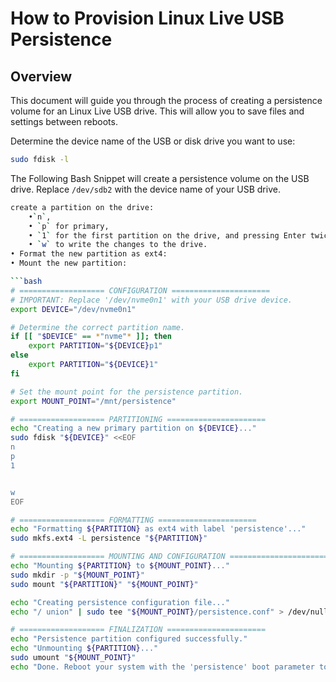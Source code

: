 # How to Provision Linux Live USB Persistence
## Overview
This document will guide you through the process of creating a persistence volume for an Linux Live USB drive. This will allow you to save files and settings between reboots.

Determine the device name of the USB or disk drive you want to use:
```bash
sudo fdisk -l
```
The Following Bash Snippet will create a persistence volume on the USB drive. Replace `/dev/sdb2` with the device name of your USB drive. 

```bash
create a partition on the drive:
    •`n`, 
    • `p` for primary,
    • `1` for the first partition on the drive, and pressing Enter twice to accept the default values. Then type 
    • `w` to write the changes to the drive.
• Format the new partition as ext4:  
• Mount the new partition:

```bash
# =================== CONFIGURATION ======================
# IMPORTANT: Replace '/dev/nvme0n1' with your USB drive device.
export DEVICE="/dev/nvme0n1"

# Determine the correct partition name.
if [[ "$DEVICE" == *"nvme"* ]]; then 
    export PARTITION="${DEVICE}p1"
else 
    export PARTITION="${DEVICE}1"
fi

# Set the mount point for the persistence partition.
export MOUNT_POINT="/mnt/persistence"

# =================== PARTITIONING ======================
echo "Creating a new primary partition on ${DEVICE}..."
sudo fdisk "${DEVICE}" <<EOF
n
p
1


w
EOF

# =================== FORMATTING ======================
echo "Formatting ${PARTITION} as ext4 with label 'persistence'..."
sudo mkfs.ext4 -L persistence "${PARTITION}"

# =================== MOUNTING AND CONFIGURATION ======================
echo "Mounting ${PARTITION} to ${MOUNT_POINT}..."
sudo mkdir -p "${MOUNT_POINT}"
sudo mount "${PARTITION}" "${MOUNT_POINT}"

echo "Creating persistence configuration file..."
echo "/ union" | sudo tee "${MOUNT_POINT}/persistence.conf" > /dev/null

# =================== FINALIZATION ======================
echo "Persistence partition configured successfully."
echo "Unmounting ${PARTITION}..."
sudo umount "${MOUNT_POINT}"
echo "Done. Reboot your system with the 'persistence' boot parameter to enable persistence."
```

